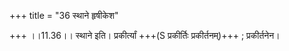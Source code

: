 +++
title = "36 स्थाने हृषीकेश"

+++
।।11.36।। स्थाने इति। प्रकीर्त्यां +++(S प्रकीर्तिः प्रकीर्तनम्)+++ ;
प्रकीर्तनेन।
